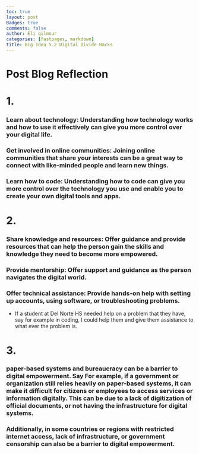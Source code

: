 ```yaml
---
toc: true
layout: post
Badges: true
comments: false
author: Eli gilmour
categories: [fastpages, markdown]
title: Big Idea 5.2 Digital Divide Hacks
---
```


# Post Blog Reflection

# 1. 

### Learn about technology: Understanding how technology works and how to use it effectively can give you more control over your digital life.

### Get involved in online communities: Joining online communities that share your interests can be a great way to connect with like-minded people and learn new things.

### Learn how to code: Understanding how to code can give you more control over the technology you use and enable you to create your own digital tools and apps.

# 2. 

### Share knowledge and resources: Offer guidance and provide resources that can help the person gain the skills and knowledge they need to become more empowered.

### Provide mentorship: Offer support and guidance as the person navigates the digital world.

### Offer technical assistance: Provide hands-on help with setting up accounts, using software, or troubleshooting problems.

- If a student at Del Norte HS needed help on a problem that they have, say for example in coding, I could help them and give them assistance to what ever the problem is.

# 3. 

### paper-based systems and bureaucracy can be a barrier to digital empowerment. Say For example, if a government or organization still relies heavily on paper-based systems, it can make it difficult for citizens or employees to access services or information digitally. This can be due to a lack of digitization of official documents, or not having the infrastructure for digital systems. 

### Additionally, in some countries or regions with restricted internet access, lack of infrastructure, or government censorship can also be a barrier to digital empowerment. 